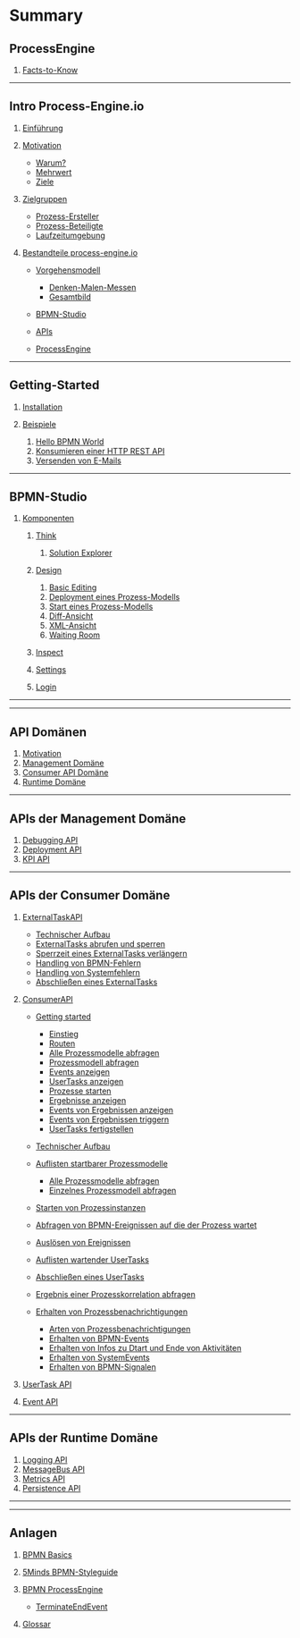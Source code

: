 # Summary

## ProcessEngine

<!-- IMPORTANT: The first document you reference NEEDS TO BE the top-level README -->
1. [Facts-to-Know](README.md)

---

## Intro Process-Engine.io

1. [Einführung](01_introduction/README.md)
1. [Motivation](01_introduction/motivation.md)

   <!-- If you want to use links in the page, use * for enumeration -->
   * [Warum?](01_introduction/motivation.md#warum)
   * [Mehrwert](01_introduction/motivation.md#mehrwert)
   * [Ziele](01_introduction/motivation.md#ziele)

1. [Zielgruppen](01_introduction/zielgruppen.md)

   * [Prozess-Ersteller](01_introduction/zielgruppen.md#prozessersteller)
   * [Prozess-Beteiligte](01_introduction/zielgruppen.md#prozessbeteiligte)
   * [Laufzeitumgebung](01_introduction/zielgruppen.md#laufzeitumgebung)

1. [Bestandteile process-engine.io](01_introduction/bestandteile.md)

   * [Vorgehensmodell](01_introduction/bestandteile.md#vorgehensmodell)

      * [Denken-Malen-Messen](01_introduction/bestandteile.md#denkenmalenmessen)
      * [Gesamtbild](01_introduction/bestandteile.md#gesamtbild)

   * [BPMN-Studio](01_introduction/bestandteile.md#bpmnstudio)
   * [APIs](01_introduction/bestandteile.md#apis)
   * [ProcessEngine](01_introduction/bestandteile.md#processengine)

---

## Getting-Started

1. [Installation](02_getting_started/README.md)
1. [Beispiele](02_getting_started/examples/README.md)

   1. [Hello BPMN World](02_getting_started/examples/hello-bpmn-world.md)
   1. [Konsumieren einer HTTP REST API](02_getting_started/examples/http-rest-api.md)
   1. [Versenden von E-Mails](02_getting_started/examples/sending-emails.md)

---

## BPMN-Studio

<!-- 1. [Überblick](03_bpmn-studio/ueberblick.md) -->

<!--    1. [Think](03_bpmn-studio/01_denken/README.md) -->
<!--    1. [Design](03_bpmn-studio/02_malen/README.md) -->
<!--    1. [Inspect](03_bpmn-studio/03_messen/README.md) -->

1. [Komponenten](03_bpmn-studio/components/README.md)

   1. [Think](03_bpmn-studio/components/plan-view/plan-view.md)

      1. [Solution Explorer](03_bpmn-studio/components/solution-explorer/solution-explorer.md)

   1. [Design](03_bpmn-studio/components/design-view/design-view.md)

      1. [Basic Editing](04_guidelines/basic-editing/basic-editing.md)
      1. [Deployment eines Prozess-Modells](04_guidelines/deploy/deploy.md)
      1. [Start eines Prozess-Modells](04_guidelines/start/start.md)
      1. [Diff-Ansicht](03_bpmn-studio/components/diff-view/diff-view.md)
      1. [XML-Ansicht](03_bpmn-studio/components/xml-view/xml-view.md)
      1. [Waiting Room](03_bpmn-studio/components/waiting-room/waiting-room.md)

   1. [Inspect](03_bpmn-studio/components/dashboard/dashboard.md)

   1. [Settings](03_bpmn-studio/components/settings/settings.md)
   1. [Login](03_bpmn-studio/components/login/login.md)

---

<!-- ## Leitfäden -->

<!-- 1. [User Guide](04_guidelines/README.md) -->

<!--    1. [Think](04_guidelines/01_denken-malen-messen/01_denken/README.md) -->

<!--       1. [Organisation von Prozess Modellen](04_guidelines/01_denken-malen-messen/01_denken/README.md#Organisation) -->

<!--    1. [Design](04_guidelines/01_denken-malen-messen/02_malen/README.md) -->

<!--       1. [Basic Editing](04_guidelines/basic-editing/basic-editing.md) -->
<!--       1. [Deployment eines Prozess-Modells](04_guidelines/deploy/deploy.md) -->
<!--       1. [Start eines Prozess-Modells](04_guidelines/start/start.md) -->

<!--    1. [Inspect](04_guidelines/01_denken-malen-messen/03_messen/README.md) -->
<!--       <1!-- 1. Debuggen eines Prozesses --1> -->
<!--       1. Verwenden einer Heatmap -->
<!--       1. Auflisten aller UserTasks -->
<!--       1. Fortführen eines UserTasks -->

<!--    <1!-- 1. IAM --1> -->
<!--    1. [Allgemein](04_guidelines/allgemein.md) -->

<!--       1. [Auto Updater](03_bpmn-studio/auto-updater.md) -->

---

## API Domänen

1. [Motivation](05_api_domains/README.md)
1. [Management Domäne](05_api_domains/README.md)
1. [Consumer API Domäne](05_api_domains/README.md)
1. [Runtime Domäne](05_api_domains/README.md)

---

## APIs der Management Domäne

1. [Debugging API](06_apis_of_management_domain/debugging-api.md)
1. [Deployment API](06_apis_of_management_domain/deployment-api.md)
1. [KPI API](06_apis_of_management_domain/kpi-api.md)

---

## APIs der Consumer Domäne


1. [ExternalTaskAPI](api/external_task_api/README.md)

   * [Technischer Aufbau](api/external_task_api/technical-specifications.md)
   * [ExternalTasks abrufen und sperren](api/external_task_api/tasks/fetch-and-lock.md)
   * [Sperrzeit eines ExternalTasks verlängern](api/external_task_api/tasks/extend-lock.md)
   * [Handling von BPMN-Fehlern](api/external_task_api/tasks/handle-bpmn-errors.md)
   * [Handling von Systemfehlern](api/external_task_api/tasks/handle-system-errors.md)
   * [Abschließen eines ExternalTasks](api/external_task_api/tasks/finish-external-task.md)

1. [ConsumerAPI](api/consumer_api/README.md)

   * [Getting started](api/consumer_api/tasks/getting-started.md)

      * [Einstieg](api/consumer_api/tasks/getting-started.md#einstieg)
      * [Routen](api/consumer_api/tasks/getting-started.md#routen)
      * [Alle Prozessmodelle abfragen](api/consumer_api/tasks/getting-started.md#alle-prozessmodelle-abfragen)
      * [Prozessmodell abfragen](api/consumer_api/tasks/getting-started.md#prozessmodell-abfragen)
      * [Events anzeigen](api/consumer_api/tasks/getting-started.md#events-anzeigen)
      * [UserTasks anzeigen](api/consumer_api/tasks/getting-started.md#usertasks-anzeigen)
      * [Prozesse starten](api/consumer_api/tasks/getting-started.md#prozesse-starten)
      * [Ergebnisse anzeigen](api/consumer_api/tasks/getting-started.md#ergebnisse-anzeigen)
      * [Events von Ergebnissen anzeigen](api/consumer_api/tasks/getting-started.md#events-von-ergebnissen-anzeigen)
      * [Events von Ergebnissen triggern](api/consumer_api/tasks/getting-started.md#events-von-ergebnissen-triggern)
      * [UserTasks fertigstellen](api/consumer_api/tasks/getting-started.md#usertasks-fertigstellen)

   * [Technischer Aufbau](api/consumer_api/technical-specifications.md)
   * [Auflisten startbarer Prozessmodelle](api/consumer_api/tasks/list-startable-process-models.md)

      * [Alle Prozessmodelle abfragen](api/consumer_api/tasks/list-startable-process-models.md#alle-prozessmodelle-abfragen)
      * [Einzelnes Prozessmodell abfragen](api/consumer_api/tasks/list-startable-process-models.md#einzelnes-prozessmodell-abfragen)

   * [Starten von Prozessinstanzen](api/consumer_api/tasks/start-process-instance.md)
   * [Abfragen von BPMN-Ereignissen auf die der Prozess wartet](api/consumer_api/tasks/list-triggerable-events.md)
   * [Auslösen von Ereignissen](api/consumer_api/tasks/trigger-event.md)
   * [Auflisten wartender UserTasks](api/consumer_api/tasks/list-waiting-usertasks.md)
   * [Abschließen eines UserTasks](api/consumer_api/tasks/finish-user-task.md)
   * [Ergebnis einer Prozesskorrelation abfragen](api/consumer_api/tasks/get-correlation-result.md)
   * [Erhalten von Prozessbenachrichtigungen](api/consumer_api/tasks/receive-process-notifiations.md)

      * [Arten von Prozessbenachrichtigungen](api/consumer_api/tasks/receive-process-notifiations.md#arten-von-prozessbenachrichtigungen)
      * [Erhalten von BPMN-Events](api/consumer_api/tasks/receive-process-notifiations.md#erhalten-von-bpmn-events)
      * [Erhalten von Infos zu Dtart und Ende von Aktivitäten](api/consumer_api/tasks/receive-process-notifiations.md#erhalten-von-infos-zu-start-und-ende-von-aktivitäten)
      * [Erhalten von SystemEvents](api/consumer_api/tasks/receive-process-notifiations.md#erhalten-von-system-events)
      * [Erhalten von BPMN-Signalen](api/consumer_api/tasks/receive-process-notifiations.md#erhalten-von-bpmn-signalen)

1. [UserTask API](07_apis_of_consumer_domain/usertask-api.md)
1. [Event API](07_apis_of_consumer_domain/event-api.md)

---

## APIs der Runtime Domäne

1. [Logging API](08_apis_of_runtime_domain/logging-api.md)
1. [MessageBus API](08_apis_of_runtime_domain/messagebus-api.md)
1. [Metrics API](08_apis_of_runtime_domain/metrics-api.md)
1. [Persistence API](08_apis_of_runtime_domain/persistence-api.md)

---

<!-- TODO: Check if the whole section can be removed -->
<!-- ## ProcessEngine -->

<!-- 1. [TypeScript](processengine/typescript/README.md) -->

<!--    1. [Setup](processengine/typescript/setup/README.md) -->

<!--       * [Konfiguration](processengine/typescript/setup/konfiguration.md) -->

<!--    1. [Konzepte](processengine/typescript/konzepte/README.md) -->

<!--       * [Konfiguration](processengine/typescript/konzepte/configuration.md) -->

<!--    1. [Architektur](processengine/typescript/architektur/README.md) -->

<!--       * [Dependency Injection](processengine/typescript/architektur/dependendy-injection.md) -->
<!--       * [Discovery](processengine/typescript/architektur/discovery.md) -->
<!--       * [Struktur](processengine/typescript/architektur/structure.md) -->
<!--       * [Adapter](processengine/typescript/architektur/adapters.md) -->
<!--       * [Bridges](processengine/typescript/architektur/bridges.md) -->
<!--       * [Contracts](processengine/typescript/architektur/contracts.md) -->
<!--       * [Extensions](processengine/typescript/architektur/extensions.md) -->

<!--    1. [ConsumerAPI](processengine/typescript/consumer_api/README.md) -->

<!--       * [Setup](processengine/typescript/consumer_api/setup/README.md) -->

<!--          * [Einrichtung mit integrierter ProcessEngine](processengine/typescript/consumer_api/setup/setup-internal-process-engine.md) -->
<!--          * [Einrichtung mit externer ProcessEngine](processengine/typescript/consumer_api/setup/setup-external-process-engine.md) -->
<!--          * [Konfigurieren des ConsumerApiClients](processengine/typescript/consumer_api/setup/setup-consumer-api-client.md) -->

<!--       * [Hands-On](processengine/typescript/consumer_api/hands_on/README.md) -->
<!--       * [Aufgaben](processengine/typescript/consumer_api/tasks/README.md) -->

<!--          * [Abfragen startbarer Prozessmodelle](processengine/typescript/consumer_api/tasks/list-startable-process-models.md) -->

<!--             * [Alle Prozessmodelle abfragen](processengine/typescript/consumer_api/tasks/list-startable-process-models.md#alle-prozessmodelle-abfragen) -->
<!--             * [Einzelnes Prozessmodell abfragen](processengine/typescript/consumer_api/tasks/list-startable-process-models.md#einzelnes-prozessmodell-abfragen) -->

<!--          * [Starten von Prozessinstanzen](processengine/typescript/consumer_api/tasks/start-process-instance.md) -->
<!--          * [Auflisten wartender UserTasks](processengine/typescript/consumer_api/tasks/list-waiting-usertasks.md) -->
<!--          * [Abschließen eines UserTasks](processengine/typescript/consumer_api/tasks/finish-user-task.md) -->
<!--          * [Ergebnis einer Prozesskorrelation abfragen](processengine/typescript/consumer_api/tasks/get-correlation-result.md) -->

<!--       * [Public API](processengine/typescript/consumer_api/public_api.md) -->

<!--          * [IConsumerApiService](processengine/typescript/consumer_api/public_api.md#iconsumerapiservice) -->
<!--          * [ConsumerContext](processengine/typescript/consumer_api/public_api.md#consumercontext) -->
<!--          * [ProcessModelList](processengine/typescript/consumer_api/public_api.md#processmodellist) -->
<!--          * [ProcessModel](processengine/typescript/consumer_api/public_api.md#processmodel) -->
<!--          * [Event](processengine/typescript/consumer_api/public_api.md#event) -->
<!--          * [StartCallbackType](processengine/typescript/consumer_api/public_api.md#startcallbacktype) -->
<!--          * [ProcessStartRequestPayload](processengine/typescript/consumer_api/public_api.md#processstartrequestpayload) -->
<!--          * [ProcessStartResponsePayload](processengine/typescript/consumer_api/public_api.md#processstartresponsepayload) -->
<!--          * [UserTasks](processengine/typescript/consumer_api/public_api.md#usertasks) -->
<!--          * [UserTaskList](processengine/typescript/consumer_api/public_api.md#usertasklist) -->
<!--          * [UserTask](processengine/typescript/consumer_api/public_api.md#usertask) -->
<!--          * [UserTaskConfig](processengine/typescript/consumer_api/public_api.md#usertaskconfig) -->
<!--          * [UserTaskResult](processengine/typescript/consumer_api/public_api.md#usertaskresult) -->

<!-- TODO: Check why this is here! -->
   <!-- 1. [Management API](processengine/typescript/management_api/README.md) -->

---

## Anlagen

1. [BPMN Basics](99_appendix/bpmn-basics/README.md)
1. [5Minds BPMN-Styleguide](99_appendix/styleguide.md)
1. [BPMN ProcessEngine](99_appendix/bpmn-process-engine/README.md)

    * [TerminateEndEvent](99_appendix/bpmn-process-engine/terminate-end-event.md)

1. [Glossar](GLOSSARY.md)

